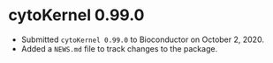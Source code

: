 # cytoKernel 0.99.0

* Submitted `cytoKernel 0.99.0` to Bioconductor on October 2, 2020.
* Added a `NEWS.md` file to track changes to the package.
